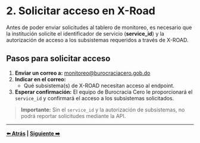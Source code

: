 # 2. Solicitar acceso en X-Road

Antes de poder enviar solicitudes al tablero de monitoreo, es necesario que la institución solicite el identificador de servicio (**service_id**) y la autorización de acceso a los subsistemas requeridos a través de X-ROAD.

## Pasos para solicitar acceso

1. **Enviar un correo a:** monitoreo@burocraciacero.gob.do
2. **Indicar en el correo:**
   - Qué subsistema(s) de X-ROAD necesitan acceso al endpoint.
3. **Esperar confirmación:** El equipo de Burocracia Cero le proporcionará el `service_id` y confirmará el acceso a los subsistemas solicitados.

> **Importante:** Sin el `service_id` y la autorización de subsistemas, no podrá reportar solicitudes mediante la API.

---

**[⬅️ Atrás](01-instalacion-xroad.md) | [Siguiente ➡️](03-envio-solicitudes.md)**
